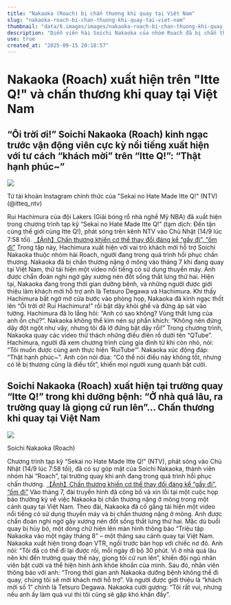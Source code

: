 ```yaml
---
title: "Nakaoka (Roach) bị chấn thương khi quay tại Việt Nam"
slug: "nakaoka-roach-bi-chan-thuong-khi-quay-tai-viet-nam"
thumbnail: "data/6.images/images/nakaoka-roach-bi-chan-thuong-khi-quay-tai-viet-nam.webp"
description: "Diễn viên hài Soichi Nakaoka của nhóm Roach đã bị chấn thương cột sống trong một cảnh quay tại Việt Nam cho chương trình 'Itte Q' và phải nghỉ dưỡng. Anh đã trở lại studio và chia sẻ về trải nghiệm của mình."
use: true
created_at: "2025-09-15 20:18:57"
---
```


# Nakaoka (Roach) xuất hiện trên "Itte Q!" và chấn thương khi quay tại Việt Nam

## “Ôi trời ơi!” Soichi Nakaoka (Roach) kinh ngạc trước vận động viên cực kỳ nổi tiếng xuất hiện với tư cách “khách mời” trên “Itte Q!”: “Thật hạnh phúc~”

![](/images/20250915-09151140-sph-000-1-view.webp)

Từ tài khoản Instagram chính thức của "Sekai no Hate Made Itte Q!" (NTV) (@itteq_ntv)

Rui Hachimura của đội Lakers (Giải bóng rổ nhà nghề Mỹ NBA) đã xuất hiện trong chương trình tạp kỹ “Sekai no Hate Made Itte Q!” (tạm dịch: Đến tận cùng thế giới cùng Itte Q!), phát sóng trên kênh NTV vào Chủ Nhật (14/9 lúc 7:58 tối).
[【Ảnh】Chấn thương khiến cơ thể thay đổi đáng kể “gầy đi”, “ốm đi”](https://hochi.news/articles/20250716-OHT1T51051.html?mode=photo&photoid=1&utm_source=ynews&utm_term=20250915-OHT1T51140&utm_content=0&revision_id=1)
Trong tập này, Hachimura xuất hiện với vai trò khách mời hỗ trợ Soichi Nakaoka thuộc nhóm hài Roach, người đang trong quá trình hồi phục chấn thương. Nakaoka đã bị chấn thương nặng ở mông vào tháng 7 khi đang quay tại Việt Nam, thử tái hiện một video nổi tiếng có sử dụng thuyền máy. Anh được chẩn đoán nghi ngờ gãy xương nén đốt sống thắt lưng thứ hai.
Hiện tại, Nakaoka đang trong thời gian dưỡng bệnh, và những người được giới thiệu làm khách mời hỗ trợ anh là Tetsuro Degawa và Hachimura. Khi thấy Hachimura bất ngờ mở cửa bước vào phòng họp, Nakaoka đã kinh ngạc thốt lên “Ôi trời ơi! Rui Hachimura!” rồi bật dậy khỏi ghế và đứng áp sát vào tường.
Hachimura đã lo lắng hỏi: “Anh có sao không? Vùng thắt lưng của anh ổn chứ?”. Nakaoka không thể kìm nén sự phấn khích: “Không nên đứng dậy đột ngột như vậy, nhưng tôi đã lỡ đứng bật dậy rồi!”
Trong chương trình, Nakaoka quay các video thử thách những điều điên rồ dưới tên “QTube”. Hachimura, người đã xem chương trình cùng gia đình từ khi còn nhỏ, nói: “Tôi muốn được cùng anh thực hiện ‘RuiTube’”. Nakaoka xúc động đáp: “Thật hạnh phúc~”. Anh còn nói đùa: “Có thể nói điều này không tốt, nhưng có lẽ bị thương cũng là điều tốt”, khiến mọi người xung quanh bật cười.

## Soichi Nakaoka (Roach) xuất hiện tại trường quay “Itte Q!” trong khi dưỡng bệnh: “Ở nhà quá lâu, ra trường quay là giọng cứ run lên”... Chấn thương khi quay tại Việt Nam

![](/images/20250915-09151125-sph-000-1-view.webp)

Soichi Nakaoka (Roach)

Chương trình tạp kỹ “Sekai no Hate Made Itte Q!” (NTV), phát sóng vào Chủ Nhật (14/9 lúc 7:58 tối), đã có sự góp mặt của Soichi Nakaoka, thành viên nhóm hài “Roach”, tại trường quay khi anh đang trong quá trình hồi phục chấn thương.
[【Ảnh】Chấn thương khiến cơ thể thay đổi đáng kể “gầy đi”, “ốm đi”](https://hochi.news/articles/20250716-OHT1T51051.html?mode=photo&photoid=1&utm_source=ynews&utm_term=20250915-OHT1T51125&utm_content=0&revision_id=1)
Vào tháng 7, đài truyền hình đã công bố và xin lỗi tại một cuộc họp báo thường kỳ về việc Nakaoka bị chấn thương nặng ở mông trong một cảnh quay tại Việt Nam. Theo đài, Nakaoka đã cố gắng tái hiện một video nổi tiếng có sử dụng thuyền máy và bị chấn thương nặng ở mông. Anh được chẩn đoán nghi ngờ gãy xương nén đốt sống thắt lưng thứ hai.
Mặc dù buổi quay bị hủy bỏ, một dòng chữ hiện lên màn hình thông báo “Triệu tập Nakaoka vào một ngày tháng 8” – một tháng sau cảnh quay tại Việt Nam. Nakaoka xuất hiện trong đoạn VTR, ngồi trước bàn họp với chiếc nơ đỏ. Anh nói: “Tôi đã có thể đi lại được rồi, mỗi ngày đi bộ 30 phút. Vì ở nhà quá lâu nên khi đến trường quay thế này, giọng tôi cứ run lên”, khiến đội ngũ nhân viên bật cười và thể hiện hình ảnh khỏe khoắn của mình.
Sau đó, nhân viên thông báo với anh: “Trong thời gian anh Nakaoka dưỡng bệnh không thể đi quay, chúng tôi sẽ mời khách mời hỗ trợ”. Và người được giới thiệu là “khách mời số 1” chính là Tetsuro Degawa. Nakaoka cười gượng: “Tôi rất vui, nhưng nếu anh ấy làm quá vui thì tôi cũng sẽ gặp khó khăn đấy”.